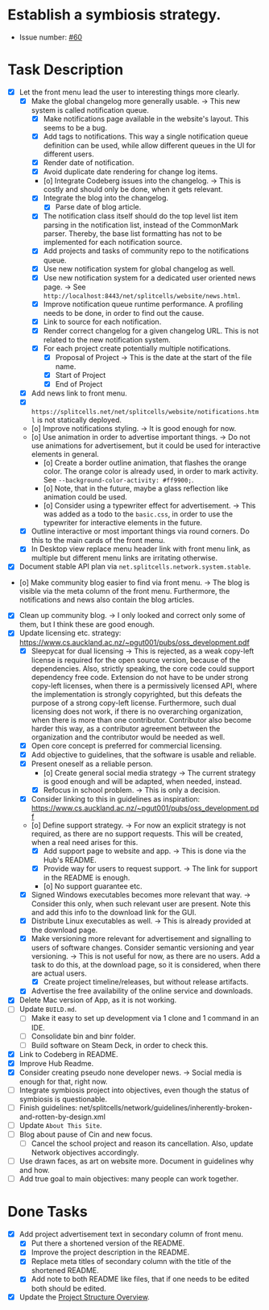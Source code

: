 # Establish a symbiosis strategy.
* Issue number: [\#60](https://codeberg.org/splitcells-net/net.splitcells.network.community/issues/60)
# Task Description
* [x] Let the front menu lead the user to interesting things more clearly. 
    * [x] Make the global changelog more generally usable. -> This new system is called notification queue.
        * [x] Make notifications page available in the website's layout. This seems to be a bug.
        * [x] Add tags to notifications. This way a single notification queue definition can be used,
          while allow different queues in the UI for different users.
        * [x] Render date of notification.
        * [x] Avoid duplicate date rendering for change log items.
        * [o] Integrate Codeberg issues into the changelog. -> This is costly and should only be done, when it gets relevant.
        * [x] Integrate the blog into the changelog.
            * [x] Parse date of blog article. 
        * [x] The notification class itself should do the top level list item parsing in the notification list,
          instead of the CommonMark parser.
          Thereby, the base list formatting has not to be implemented for each notification source.
        * [x] Add projects and tasks of community repo to the notifications queue.
        * [x] Use new notification system for global changelog as well.
        * [x] Use new notification system for a dedicated user oriented news page. -> See `http://localhost:8443/net/splitcells/website/news.html`.
        * [x] Improve notification queue runtime performance. A profiling needs to be done, in order to find out the cause.
        * [x] Link to source for each notification.
        * [x] Render correct changelog for a given changelog URL. This is not related to the new notification system.
        * [x] For each project create potentially multiple notifications.
            * [x] Proposal of Project -> This is the date at the start of the file name.
            * [x] Start of Project
            * [x] End of Project
    * [x] Add news link to front menu.
    * [x] `https://splitcells.net/net/splitcells/website/notifications.html` is not statically deployed.
    * [o] Improve notifications styling. -> It is good enough for now.
    * [o] Use animation in order to advertise important things. -> Do not use animations for advertisement, but it could be used for interactive elements in general.
        * [o] Create a border outline animation, that flashes the orange color.
          The orange color is already used, in order to mark activity. See `--background-color-activity: #ff9900;`.
        * [o] Note, that in the future, maybe a glass reflection like animation could be used.
        * [o] Consider using a typewriter effect for advertisement. -> This was added as a todo to the `basic.css`, in order to use the typewriter for interactive elements in the future.
    * [x] Outline interactive or most important things via round corners.
      Do this to the main cards of the front menu.
    * [x] In Desktop view replace menu header link with front menu link, as multiple but different menu links are irritating otherwise.
* [x] Document stable API plan via `net.splitcells.network.system.stable`.
* [o] Make community blog easier to find via front menu.
  -> The blog is visible via the meta column of the front menu.
  Furthermore, the notifications and news also contain the blog articles.
* [x] Clean up community blog. -> I only looked and correct only some of them, but I think these are good enough.
* [x] Update licensing etc. strategy: https://www.cs.auckland.ac.nz/~pgut001/pubs/oss_development.pdf
    * [x] Sleepycat for dual licensing ->
      This is rejected, as a weak copy-left license is required for the open source version, because of the dependencies.
      Also, strictly speaking, the core code could support dependency free code.
      Extension do not have to be under strong copy-left licenses, when there is a permissively licensed API,
      where the implementation is strongly copyrighted, but this defeats the purpose of a strong copy-left license.
      Furthermore, such dual licensing does not work, if there is no overarching organization,
      when there is more than one contributor.
      Contributor also become harder this way, as a contributor agreement between the organization and the contributor would be needed as well.
    * [x] Open core concept is preferred for commercial licensing.
    * [x] Add objective to guidelines, that the software is usable and reliable.
    * [x] Present oneself as a reliable person.
        * [o] Create general social media strategy -> The current strategy is good enough and will be adapted, when needed, instead.
        * [x] Refocus in school problem. -> This is only a decision.
    * [x] Consider linking to this in guidelines as inspiration: https://www.cs.auckland.ac.nz/~pgut001/pubs/oss_development.pdf
    * [o] Define support strategy. -> For now an explicit strategy is not required, as there are no support requests. This will be created, when a real need arises for this.
        * [x] Add support page to website and app. -> This is done via the Hub's README.
        * [x] Provide way for users to request support. -> The link for support in the README is enough.
        * [o] No support guarantee etc. 
    * [x] Signed Windows executables becomes more relevant that way.
      -> Consider this only, when such relevant user are present.
      Note this and add this info to the download link for the GUI.
    * [x] Distribute Linux executables as well. -> This is already provided at the download page.
    * [x] Make versioning more relevant for advertisement and signalling to users of software changes.
      Consider semantic versioning and year versioning. -> This is not useful for now, as there are no users. Add a task to do this, at the download page, so it is considered, when there are actual users.
        * [x] Create project timeline/releases, but without release artifacts.
    * [x] Advertise the free availability of the online service and downloads.
* [x] Delete Mac version of App, as it is not working.
* [ ] Update `BUILD.md`.
    * [ ] Make it easy to set up development via 1 clone and 1 command in an IDE.
    * [ ] Consolidate bin and binr folder.
    * [ ] Build software on Steam Deck, in order to check this.
* [x] Link to Codeberg in README.
* [x] Improve Hub Readme.
* [x] Consider creating pseudo none developer news. -> Social media is enough for that, right now.
* [ ] Integrate symbiosis project into objectives, even though the status of symbiosis is questionable.
* [ ] Finish guidelines: net/splitcells/network/guidelines/inherently-broken-and-rotten-by-design.xml
* [ ] Update `About This Site`.
* [ ] Blog about pause of Cin and new focus.
    * [ ] Cancel the school project and reason its cancellation. Also, update Network objectives accordingly.
* [ ] Use drawn faces, as art on website more. Document in guidelines why and how.
* [ ] Add true goal to main objectives: many people can work together.
# Done Tasks
* [x] Add project advertisement text in secondary column of front menu.
    * [x] Put there a shortened version of the README.
    * [x] Improve the project description in the README.
    * [x] Replace meta titles of secondary column with the title of the shortened README.
    * [x] Add note to both README like files, that if one needs to be edited both should be edited.
* [x] Update the [Project Structure Overview](https://splitcells.net/net/splitcells/network/overview.html).